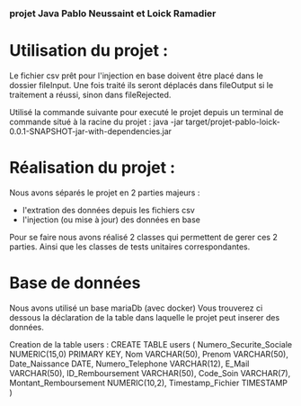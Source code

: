 ### projet Java Pablo Neussaint et Loick Ramadier

# Utilisation du projet :
Le fichier csv prêt pour l'injection en base doivent être placé dans le dossier fileInput. 
Une fois traité ils seront déplacés dans fileOutput si le traitement a réussi, sinon dans fileRejected.

Utilisé la commande suivante pour executé le projet depuis un terminal de commande situé à la racine du projet :
java -jar target/projet-pablo-loick-0.0.1-SNAPSHOT-jar-with-dependencies.jar

# Réalisation du projet : 
Nous avons séparés le projet en 2 parties majeurs : 
- l'extration des données depuis les fichiers csv
- l'injection (ou mise à jour) des données en base

Pour se faire nous avons réalisé 2 classes qui permettent de gerer ces 2 parties. 
Ainsi que les classes de tests unitaires correspondantes.

# Base de données 
Nous avons utilisé un base mariaDb (avec docker)
Vous trouverez ci dessous la déclaration de la table dans laquelle le projet peut inserer des données.

Creation de la table users :
CREATE TABLE users (
Numero_Securite_Sociale NUMERIC(15,0) PRIMARY KEY,
Nom VARCHAR(50),
Prenom VARCHAR(50),
Date_Naissance DATE,
Numero_Telephone VARCHAR(12),
E_Mail VARCHAR(50),
ID_Remboursement VARCHAR(50),
Code_Soin VARCHAR(7),
Montant_Remboursement NUMERIC(10,2),
Timestamp_Fichier TIMESTAMP
)
